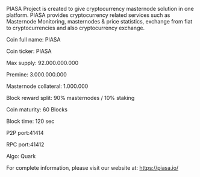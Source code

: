 PIASA Project is created to give cryptocurrency masternode solution in one platform. PIASA provides cryptocurrency related services such as Masternode Monitoring, masternodes & price statistics, exchange from fiat to cryptocurrencies and also cryptocurrency exchange.


Coin full name: PIASA

Coin ticker: PIASA

Max supply: 92.000.000.000

Premine: 3.000.000.000

Masternode collateral: 1.000.000

Block reward split: 90% masternodes / 10% staking

Coin maturity: 60 Blocks

Block time: 120 sec

P2P port:41414

RPC port:41412

Algo: Quark

For complete information, please visit our website at: https://piasa.io/
